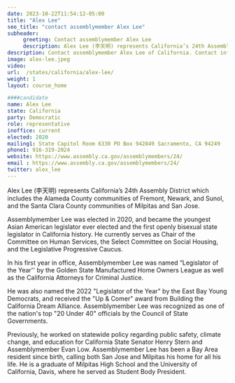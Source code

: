 ```yaml
---
date: 2023-10-22T11:54:12-05:00
title: "Alex Lee"
seo_title: "contact assemblymember Alex Lee"
subheader:
     greeting: Contact assemblymember Alex Lee
     description: Alex Lee (李天明) represents California’s 24th Assembly District which includes the Alameda County communities of Fremont, Newark, and Sunol, and the Santa Clara County communities of Milpitas and San Jose.
description: Contact assemblymember Alex Lee of California. Contact information for Alex Lee includes email address, phone number, and mailing address.
image: alex-lee.jpeg
video:
url:  /states/california/alex-lee/
weight: 1
layout: course_home

####candidate
name: Alex Lee
state: California
party: Democratic
role: representative
inoffice: current
elected: 2020
mailing1: State Capitol Room 6330 PO Box 942849 Sacramento, CA 94249
phone1: 916-319-2024
website: https://www.assembly.ca.gov/assemblymembers/24/
email : https://www.assembly.ca.gov/assemblymembers/24/
twitter: alex_lee
---
```


Alex Lee (李天明) represents California’s 24th Assembly District which includes the Alameda County communities of Fremont, Newark, and Sunol, and the Santa Clara County communities of Milpitas and San Jose.

Assemblymember Lee was elected in 2020, and became the youngest Asian American legislator ever elected and the first openly bisexual state legislator in California history. He currently serves as Chair of the Committee on Human Services, the Select Committee on Social Housing, and the Legislative Progressive Caucus.

In his first year in office, Assemblymember Lee was named “Legislator of the Year'' by the Golden State Manufactured Home Owners League as well as the California Attorneys for Criminal Justice.

He was also named the 2022 "Legislator of the Year" by the East Bay Young Democrats, and received the "Up & Comer" award from Building the California Dream Alliance. Assemblymember Lee was recognized as one of the nation's top "20 Under 40" officials by the Council of State Governments.

Previously, he worked on statewide policy regarding public safety, climate change, and education for California State Senator Henry Stern and Assemblymember Evan Low. Assemblymember Lee has been a Bay Area resident since birth, calling both San Jose and Milpitas his home for all his life. He is a graduate of Milpitas High School and the University of California, Davis, where he served as Student Body President.
